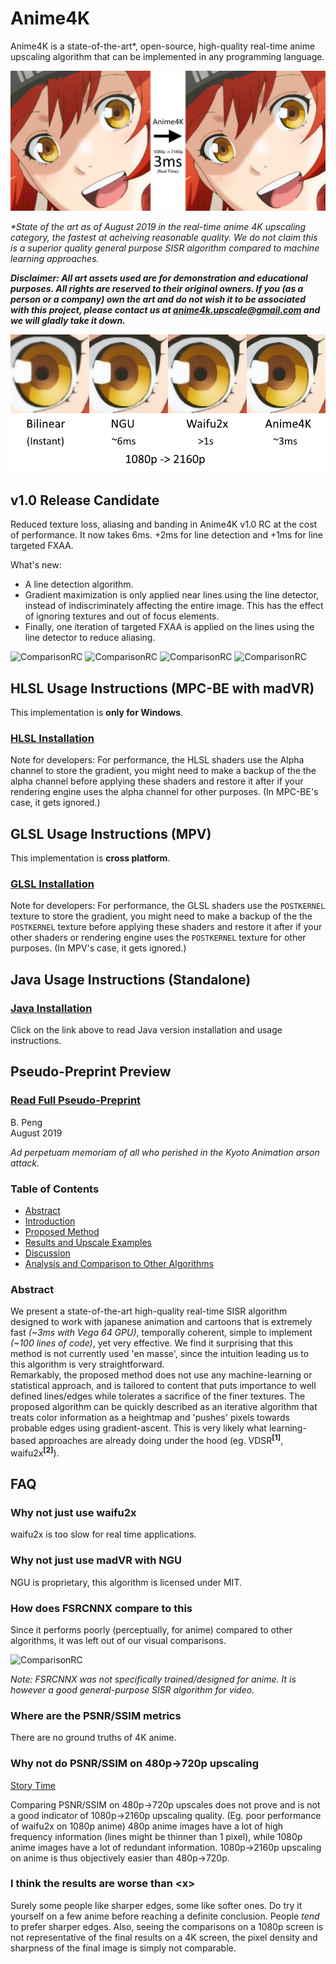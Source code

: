 # Anime4K

Anime4K is a state-of-the-art*, open-source, high-quality real-time anime upscaling algorithm that can be implemented in any programming language.

![Thumbnail Image](results/Main.png?raw=true)

*\*State of the art as of August 2019 in the real-time anime 4K upscaling category, the fastest at acheiving reasonable quality. We do not claim this is a superior quality general purpose SISR algorithm compared to machine learning approaches.*

***Disclaimer: All art assets used are for demonstration and educational purposes. All rights are reserved to their original owners. If you (as a person or a company) own the art and do not wish it to be associated with this project, please contact us at 	anime4k.upscale@gmail.com and we will gladly take it down.***

![Comparison](results/Comparisons/1_time.png?raw=true)

## v1.0 Release Candidate

Reduced texture loss, aliasing and banding in Anime4K v1.0 RC at the cost of performance. It now takes 6ms. +2ms for line detection and +1ms for line targeted FXAA.

What's new:
 - A line detection algorithm.
 - Gradient maximization is only applied near lines using the line detector, instead of indiscriminately affecting the entire image. This has the effect of ignoring textures and out of focus elements.
  - Finally, one iteration of targeted FXAA is applied on the lines using the line detector to reduce aliasing.

![ComparisonRC](https://raw.githubusercontent.com/bloc97/Anime4K/master/results/Comparisons/0.9-1.0/0_RC.png)
![ComparisonRC](https://raw.githubusercontent.com/bloc97/Anime4K/master/results/Comparisons/0.9-1.0/1_RC.png)
![ComparisonRC](https://raw.githubusercontent.com/bloc97/Anime4K/master/results/Comparisons/0.9-1.0/2_RC.png)
![ComparisonRC](https://raw.githubusercontent.com/bloc97/Anime4K/master/results/Comparisons/0.9-1.0/3_RC.png)

## HLSL Usage Instructions (MPC-BE with madVR)

This implementation is **only for Windows**.

### [HLSL Installation](HLSL_Instructions.md)  

Note for developers: For performance, the HLSL shaders use the Alpha channel to store the gradient, you might need to make a backup of the the alpha channel before applying these shaders and restore it after if your rendering engine uses the alpha channel for other purposes. (In MPC-BE's case, it gets ignored.)

## GLSL Usage Instructions (MPV)

This implementation is **cross platform**.

### [GLSL Installation](GLSL_Instructions.md)

Note for developers: For performance, the GLSL shaders use the `POSTKERNEL` texture to store the gradient, you might need to make a backup of the the `POSTKERNEL` texture before applying these shaders and restore it after if your other shaders or rendering engine uses the `POSTKERNEL` texture for other purposes. (In MPV's case, it gets ignored.)

## Java Usage Instructions (Standalone)

### [Java Installation](Java_Instructions.md)

Click on the link above to read Java version installation and usage instructions.


## Pseudo-Preprint Preview

### [Read Full Pseudo-Preprint](Preprint.md)

B. Peng  
August 2019

*Ad perpetuam memoriam of all who perished in the Kyoto Animation arson attack.*

### Table of Contents

- [Abstract](Preprint.md#abstract)  
- [Introduction](Preprint.md#introduction)  
- [Proposed Method](Preprint.md#proposed-method)  
- [Results and Upscale Examples](Preprint.md#results)  
- [Discussion](Preprint.md#discussion)  
- [Analysis and Comparison to Other Algorithms](Preprint.md#analysis)  

### Abstract

We present a state-of-the-art high-quality real-time SISR algorithm designed to work with japanese animation and cartoons that is extremely fast *(~3ms with Vega 64 GPU)*, temporally coherent, simple to implement *(~100 lines of code)*, yet very effective. We find it surprising that this method is not currently used 'en masse', since the intuition leading us to this algorithm is very straightforward.  
Remarkably, the proposed method does not use any machine-learning or statistical approach, and is tailored to content that puts importance to well defined lines/edges while tolerates a sacrifice of the finer textures. The proposed algorithm can be quickly described as an iterative algorithm that treats color information as a heightmap and 'pushes' pixels towards probable edges using gradient-ascent. This is very likely what learning-based approaches are already doing under the hood (eg. VDSR<sup>**[1]**</sup>, waifu2x<sup>**[2]**</sup>).

## FAQ

### Why not just use waifu2x

waifu2x is too slow for real time applications.

### Why not just use madVR with NGU

NGU is proprietary, this algorithm is licensed under MIT.

### How does FSRCNNX compare to this

Since it performs poorly (perceptually, for anime) compared to other algorithms, it was left out of our visual comparisons.

![ComparisonRC](https://raw.githubusercontent.com/bloc97/Anime4K/master/results/Comparisons/FSRCNNX.png)

*Note: FSRCNNX was not specifically trained/designed for anime. It is however a good general-purpose SISR algorithm for video.*

### Where are the PSNR/SSIM metrics

There are no ground truths of 4K anime.

### Why not do PSNR/SSIM on 480p->720p upscaling

[Story Time](FAQ_Detail.md)

Comparing PSNR/SSIM on 480p->720p upscales does not prove and is not a good indicator of 1080p->2160p upscaling quality. (Eg. poor performance of waifu2x on 1080p anime) 480p anime images have a lot of high frequency information (lines might be thinner than 1 pixel), while 1080p anime images have a lot of redundant information. 1080p->2160p upscaling on anime is thus objectively easier than 480p->720p.

### I think the results are worse than \<x>

Surely some people like sharper edges, some like softer ones. Do try it yourself on a few anime before reaching a definite conclusion. People *tend* to prefer sharper edges. Also, seeing the comparisons on a 1080p screen is not representative of the final results on a 4K screen, the pixel density and sharpness of the final image is simply not comparable.
